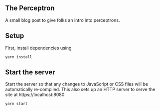 ## The Perceptron

A small blog post to give folks an intro into perceptrons.

## Setup

First, install dependencies using

    yarn install

## Start the server

Start the server so that any changes to JavaScript or CSS files will be automatically re-compiled. This also sets up an HTTP server to serve the site at https://localhost:8080

    yarn start
